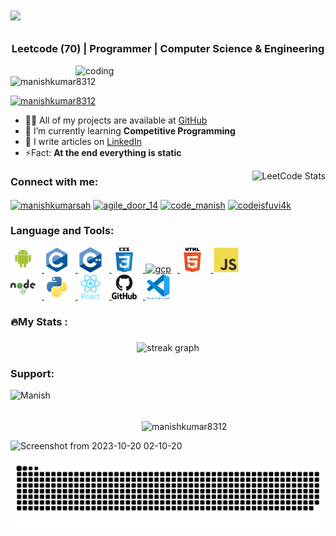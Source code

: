 <h1 align="center"></h1>
<h1 align="center"><p align="left">
 <a href="https://git.io/typing-svg" target="_blank">
    <img src="https://readme-typing-svg.herokuapp.com?size=30&color=1A9AF7&lines=;Welcome+to+GitHub+Profile;Myself+Manish+Kumar+Sah;I'm+a+Programmer;I+Love+to+Solve+Problems;Code+Math+Coffee+=+Heaven;">
  </a>
<h3 align="center">  Leetcode (70) | Programmer | Computer Science & Engineering</h3>
</p>
</h1>
<img align="right" alt = "coding" width="400" src = "https://assets.leetcode.com/users/images/af6d021c-7f2b-461b-a82a-ba4cc0cb719e_1734759717.280324.gif">

<p align="left"> <img src="https://komarev.com/ghpvc/?username=manishkumar8312&label=Profile%20views&color=0e75b6&style=flat" alt="manishkumar8312" /> </p>

<p align="left"> <a href="https://github.com/ryo-ma/github-profile-trophy"><img src="https://github-profile-trophy.vercel.app/?username=manishkumar8312" alt="manishkumar8312" /></a> </p>

- 👨‍💻 All of my projects are available at [GitHub](https://github.com/manishkumar8312)
- 🏅 I’m currently learning **Competitive Programming**
- 📝 I write articles on [LinkedIn](https://www.linkedin.com/in/manish8312/)
- ⚡Fact: **At the end everything is static**
<a href="https://leetcode.com/u/code_manish/" target="_blank">
 <img align = "right" src="https://leetcard.jacoblin.cool/code_manish?hide=ranking&border=0&radius=21" alt="LeetCode Stats">
</a>

<h3 align="left">Connect with me:</h3>
<p align="left">
<a href="https://www.linkedin.com/in/manish8312/" target="blank"><img align="center" src="https://raw.githubusercontent.com/rahuldkjain/github-profile-readme-generator/master/src/images/icons/Social/linked-in-alt.svg" alt="manishkumarsah" height="30" width="40" /></a>
<a href="https://www.codechef.com/users/agile_door_14" target="blank"><img align="center" src="https://cdn.jsdelivr.net/npm/simple-icons@3.1.0/icons/codechef.svg" alt="agile_door_14" height="30" width="40" /></a>
<a href="https://www.leetcode.com/code_manish" target="blank"><img align="center" src="https://raw.githubusercontent.com/rahuldkjain/github-profile-readme-generator/master/src/images/icons/Social/leet-code.svg" alt="code_manish" height="30" width="40" /></a>
<a href="https://auth.geeksforgeeks.org/user/codeisfuvi4k" target="blank"><img align="center" src="https://raw.githubusercontent.com/rahuldkjain/github-profile-readme-generator/master/src/images/icons/Social/geeks-for-geeks.svg" alt="codeisfuvi4k" height="30" width="40" /></a>
</p>
<h3> Language and Tools: </h3>
<p align="left"> 
  <a href="https://developer.android.com" target="_blank" rel="noreferrer"> 
    <img src="https://raw.githubusercontent.com/devicons/devicon/master/icons/android/android-original-wordmark.svg" alt="android" width="40" height="40" style="margin-right: 10px;"/> 
  </a> 
  <a href="https://www.cprogramming.com/" target="_blank" rel="noreferrer"> 
    <img src="https://raw.githubusercontent.com/devicons/devicon/master/icons/c/c-original.svg" alt="c" width="40" height="40" style="margin-right: 10px;"/> 
  </a> 
  <a href="https://www.w3schools.com/cpp/" target="_blank" rel="noreferrer"> 
    <img src="https://raw.githubusercontent.com/devicons/devicon/master/icons/cplusplus/cplusplus-original.svg" alt="cplusplus" width="40" height="40" style="margin-right: 10px;"/> 
  </a> 
  <a href="https://www.w3schools.com/css/" target="_blank" rel="noreferrer"> 
    <img src="https://raw.githubusercontent.com/devicons/devicon/master/icons/css3/css3-original-wordmark.svg" alt="css3" width="40" height="40" style="margin-right: 10px;"/> 
  </a> 
  <a href="https://cloud.google.com" target="_blank" rel="noreferrer"> 
    <img src="https://www.vectorlogo.zone/logos/google_cloud/google_cloud-icon.svg" alt="gcp" width="40" height="40" style="margin-right: 10px;"/> 
  </a> 
  <a href="https://www.w3.org/html/" target="_blank" rel="noreferrer"> 
    <img src="https://raw.githubusercontent.com/devicons/devicon/master/icons/html5/html5-original-wordmark.svg" alt="html5" width="40" height="40" style="margin-right: 10px;"/> 
  </a> 
  <a href="https://developer.mozilla.org/en-US/docs/Web/JavaScript" target="_blank" rel="noreferrer"> 
    <img src="https://raw.githubusercontent.com/devicons/devicon/master/icons/javascript/javascript-original.svg" alt="javascript" width="40" height="40" style="margin-right: 10px;"/> 
  </a> 
  <br>
  <a href="https://nodejs.org" target="_blank" rel="noreferrer"> 
    <img src="https://raw.githubusercontent.com/devicons/devicon/master/icons/nodejs/nodejs-original-wordmark.svg" alt="nodejs" width="40" height="40" style="margin-right: 10px;"/> 
  </a> 
  <a href="https://www.python.org" target="_blank" rel="noreferrer"> 
    <img src="https://raw.githubusercontent.com/devicons/devicon/master/icons/python/python-original.svg" alt="python" width="40" height="40" style="margin-right: 10px;"/> 
  </a> 
  <a href="https://reactjs.org/" target="_blank" rel="noreferrer"> 
    <img src="https://raw.githubusercontent.com/devicons/devicon/master/icons/react/react-original-wordmark.svg" alt="react" width="40" height="40" style="margin-right: 10px;"/> 
  </a>
  <a href="https://github.com/" target="_blank" rel="noreferrer"> 
    <img src="https://raw.githubusercontent.com/devicons/devicon/master/icons/github/github-original-wordmark.svg" alt="github" width="40" height="40" style="margin-right: 10px;"/> 
  </a>
  <a href="https://code.visualstudio.com/" target="_blank" rel="noreferrer"> 
    <img src="https://raw.githubusercontent.com/devicons/devicon/master/icons/vscode/vscode-original-wordmark.svg" alt="vscode" width="40" height="40" style="margin-right: 10px;"/> 
  </a>
</p>




 
<h3 align="left">🔥My Stats :</h3>

###
<div align="center">
  <img src="https://streak-stats.demolab.com?user=manishkumar8312&locale=en&mode=daily&theme=dark&hide_border=true&border_radius=5&order=3" height="220" alt="streak graph"  />
</div>

<h3 align="left">Support:</h3>
<p><a href="https://ko-fi.com/Manish"> <img align="left" src="https://cdn.ko-fi.com/cdn/kofi3.png?v=3" height="50" width="210" alt="Manish" /></a></p><br><br>

<p><img align="center" src="https://github-readme-stats.vercel.app/api/top-langs?username=manishkumar8312&show_icons=true&locale=en&layout=compact" alt="manishkumar8312" /></p>
<p>

 ![Screenshot from 2023-10-20 02-10-20](https://github.com/yashsiwach/yashsiwach/assets/112823140/1fe0731d-0d2b-4697-8134-c29c8494f381)
</p>
<picture>
  <source media="(prefers-color-scheme: dark)" srcset="https://github.com/TuShArBhArDwA/TuShArBhArDwA/blob/output/github-contribution-grid-snake.svg">
  <source media="(prefers-color-scheme: light)" srcset="https://github.com/TuShArBhArDwA/TuShArBhArDwA/blob/output/github-contribution-grid-snake-dark.svg">
  <img alt="github-snake" src="https://github.com/TuShArBhArDwA/TuShArBhArDwA/blob/output/github-contribution-grid-snake-dark.svg">
</picture>
</div>

